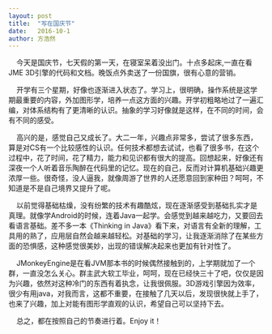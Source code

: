 ```yaml
---
layout: post
title:  "写在国庆节"
date:   2016-10-1
author: 方浩然
---
```


&nbsp;&nbsp;&nbsp;&nbsp;今天是国庆节，七天假的第一天，在寝室呆着没出门。十点多起床,一直在看JME 3D引擎的代码和文档。晚饭点外卖送了一份国旗，很有心意的营销。

&nbsp;&nbsp;&nbsp;&nbsp;开学有三个星期，好像也逐渐进入状态了。学习上，很明确，操作系统是这学期最重要的内容，外加图形学，培养一点这方面的兴趣。开学初粗略地过了一遍汇编，对体系结构有了更清晰的认识。抽象的学习好像就是这样，在不同的时间，会有不同的感受。

&nbsp;&nbsp;&nbsp;&nbsp;高兴的是，感觉自己又成长了。大二一年，兴趣点非常多，尝试了很多东西，算是对CS有一个比较感性的认识。任何技术都想去试试，也看了很多书，在这个过程中，花了时间，花了精力，能力和见识都有很大的提高。回想起来，好像还有深夜一个人听着音乐陶醉在代码里的记忆。现在的自己，反而对计算机基础兴趣更浓厚一些。很奇怪，没人逼我，就像周游了世界的人还愿意回到家种田？呵呵，不知道是不是自己境界又提升了呢。

&nbsp;&nbsp;&nbsp;&nbsp;以前觉得基础枯燥，没有纷繁的技术有趣酷炫，现在逐渐感受到基础扎实才是真理。就像学Android的时候，连着Java一起学。会感觉到越来越吃力，又要回去看语言基础。差不多一本《Thinking in Java》看下来，对语言有全新的理解，工具用的熟了，应用层自然会越来越轻松。对基础的学习，让我逐渐消除了在某些方面的恐惧感，这种感觉很美妙，出现的错误解决起来也更加有针对性了。

&nbsp;&nbsp;&nbsp;&nbsp;JMonkeyEngine是在看JVM那本书的时候偶然接触到的，上学期就加了一个群，一直没怎么关心。群主武大软工毕业，呵呵，现在已经快三十了吧，仅仅是因为兴趣，依然对这种冷门的东西有着执念，让我很佩服。3D游戏引擎因为效率，很少有用java，对我而言，这都不重要，在接触了几天以后，发现很快就上手了，也来了兴趣，加上对能有图形学直观的认识，希望自己可以坚持下去。

&nbsp;&nbsp;&nbsp;&nbsp;总之，都在按照自己的节奏进行着。Enjoy it！
